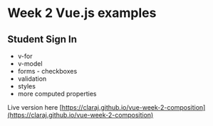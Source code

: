 # Week 2 Vue.js examples 

## Student Sign In

* v-for 
* v-model
* forms - checkboxes
* validation
* styles
* more computed properties

Live version here [https://claraj.github.io/vue-week-2-composition](https://claraj.github.io/vue-week-2-composition)
